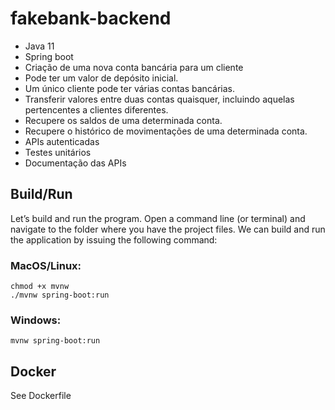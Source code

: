 # fakebank-backend

- Java 11
- Spring boot
- Criação de uma nova conta bancária para um cliente
- Pode ter um valor de depósito inicial.
- Um único cliente pode ter várias contas bancárias.
- Transferir valores entre duas contas quaisquer, incluindo aquelas
pertencentes a clientes diferentes.
- Recupere os saldos de uma determinada conta.
- Recupere o histórico de movimentações de uma determinada conta.
- APIs autenticadas
- Testes unitários
- Documentação das APIs

## Build/Run
Let’s build and run the program. Open a command line (or terminal) and navigate to the folder where you have the project files. We can build and run the application by issuing the following command:

### MacOS/Linux:
```
chmod +x mvnw
./mvnw spring-boot:run
```

### Windows:
```
mvnw spring-boot:run
```

## Docker
See Dockerfile